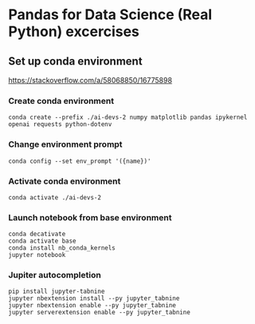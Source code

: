 # Pandas for Data Science (Real Python) excercises

## Set up conda environment

https://stackoverflow.com/a/58068850/16775898

### Create conda environment

```shell
conda create --prefix ./ai-devs-2 numpy matplotlib pandas ipykernel openai requests python-dotenv
```

### Change environment prompt

```shell
conda config --set env_prompt '({name})'
```

### Activate conda environment

```shell
conda activate ./ai-devs-2
```

### Launch notebook from base environment

```shell
conda decativate
conda activate base
conda install nb_conda_kernels
jupyter notebook
```

### Jupiter autocompletion

```shell
pip install jupyter-tabnine
jupyter nbextension install --py jupyter_tabnine
jupyter nbextension enable --py jupyter_tabnine
jupyter serverextension enable --py jupyter_tabnine
```